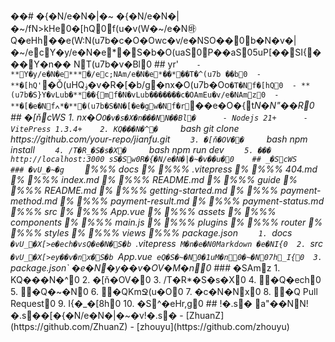��#   �{�N/e�N�|�~
 
 
 
 �{�N/e�N�|�~/f N>kؚHe0�[hQ0f(u�v(W�~/e�N㉳Q�eHh��e(W:N(u7b�c�O�Owc�v/e�NSO��0b�N�v�|�~/ecY�y/e�N�e*�S�b�O(uaS0P��aS05uP[��SI{���Y�n��
NT(u7b�v �Bl0
 
 
 
 # #   yr'`
 
 
 
 -   * * Y�y/e�N�e** * �/ec;NAm/e�N�e*��*��T�^(u7b ��b0
 
 -   * * ؚ�[hQ'`* * �Ǒ(uHQۏ�v�R�[�b/g�nx�O(u7b�Oo`�T�Nf�[hQ0
 
 -   * * (u7b�S}Y�vLub�* * ��{mf�N�vLub�������c�OAmEu�v/e�NAmz0
 
 -   * * �[�e�Nfߍ*�* * �(u7b�S�N�[�e�gw�Nf�r`��e�O�{t*N�N"��R0
 
 
 
 # #   �[ňcWS
 
 
 
 1 .   nx�O`O�v�s�X�n���NN��Bl�
 
         -   N o d e j s   2 1 + 
 
         -   V i t e P r e s s   1 . 3 . 4 + 
 
 
 
 2 .   KQ���N�^�
 
       ` ` ` b a s h 
 
       g i t   c l o n e   h t t p s : / / g i t h u b . c o m / y o u r - r e p o / j i a n f u . g i t 
 
       ` ` ` 
 
 
 
 3 .   �[ň�OV��
 
       ` ` ` b a s h 
 
       n p m   i n s t a l l 
 
       ` ` ` 
 
 
 
 4 .   /T�R _�S�s�X�
 
       ` ` ` b a s h 
 
       n p m   r u n   d e v 
 
       ` ` ` 
 
 
 
 5 .   ���  h t t p : / / l o c a l h o s t : 3 0 0 0   sS�Sw0R�{�N/e�N�|�~�v��u�0
 
 
 
 # #    _�ScWS
 
 
 
 # # #   �vU_�~�g
 
 
 
 ` ` ` 
 
 % % %  d o c s 
 
 %      % % %  . v i t e p r e s s 
 
 %      % % %  4 0 4 . m d 
 
 %      % % %  i n d e x . m d 
 
 %      % % %  R E A D M E . m d 
 
 %      % % %  g u i d e 
 
 %              % % %  R E A D M E . m d 
 
 %              % % %  g e t t i n g - s t a r t e d . m d 
 
 %              % % %  p a y m e n t - m e t h o d . m d 
 
 %              % % %  p a y m e n t - r e s u l t . m d 
 
 %              % % %  p a y m e n t - s t a t u s . m d 
 
 % % %  s r c 
 
 %      % % %  A p p . v u e 
 
 %      % % %  a s s e t s 
 
 %      % % %  c o m p o n e n t s 
 
 %      % % %  m a i n . j s 
 
 %      % % %  p l u g i n s 
 
 %      % % %  r o u t e r 
 
 %      % % %  s t y l e s 
 
 %      % % %  v i e w s 
 
 % % %  p a c k a g e . j s o n 
 
 ` ` ` 
 
 
 
 1 .   ` d o c s `   �vU_�X[>e�ech�vsQ�e�N�S�b  ` . v i t e p r e s s `   M�n�e�N0M a r k d o w n   �e�NI{0
 
 2 .   ` s r c `   �vU_�X[>ey��v�nx�S�b  ` A p p . v u e `   eQ�S�~�N0�1uM�n0�~�N07h_I{0
 
 3 .   ` p a c k a g e . j s o n `   �e�N�y��v�OV�M�n0
 
 
 
 # # #    *�SAmz
 
 
 
 1 .   KQ���N�^0
 
 2 .   �[ň�OV�0
 
 3 .   /T�R *�S�s�X0
 
 4 .   �Q�ech0
 
 5 .   �Q�~�N0
 
 6 .   �QKmՋ(u�O0
 
 7 .   �c�N�Nx0
 
 8 .   �Q  P u l l   R e q u e s t 0
 
 9 .   I{�_�[8h0
 
 1 0 .   �S^�eHr,g0
 
 
 
 # #   !�.s�
 
 
 
 a"��NN!�.s��[�{�N/e�N�|�~�v!�.s�
 
 
 
 -   [ Z h u a n Z ] ( h t t p s : / / g i t h u b . c o m / Z h u a n Z ) 
 
 -   [ z h o u y u ] ( h t t p s : / / g i t h u b . c o m / z h o u y u ) 
 
 
